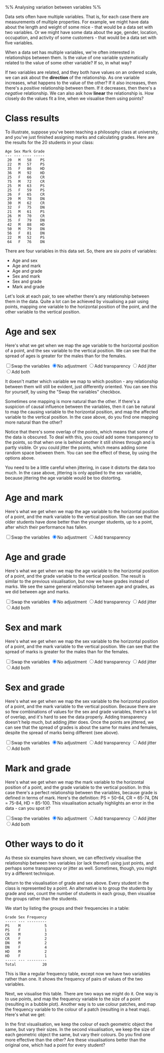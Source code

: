 %% Analysing variation between variables %%

Data sets often have multiple variables. That is, for each case there are measurements of multiple properties. For example, we might have data about the length and weight of some mice - that would be a data set with two variables. Or we might have some data about the age, gender, location, occupation, and activity of some customers - that would be a data set with five variables.

When a data set has multiple variables, we're often interested in relationships between them. Is the value of one variable systematically related to the value of some other variable? If so, in what way?

If two variables are related, and they both have values on an ordered scale, we can ask about the **direction** of the relationship. As one variable increases, what happens to the value of the other? If it also increases, then there's a *positive* relationship between them. If it decreases, then there's a *negative* relationship. We can also ask how **linear** the relationship is. How closely do the values fit a line, when we visualise them using points?

# Class results

To illustrate, suppose you've been teaching a philosophy class at university, and you've just finished assigning marks and calculating grades. Here are the results for the 20 students in your class:

```
Age	Sex	Mark Grade
--- --- ---- -----
 20	  M	  58    PS
 22	  M	  57    PS
 35	  F	  86    HD
 36	  M	  92    HD
 25	  F	  66    CR
 75	  M	  72    CR
 25	  M	  63    PS
 25	  F	  59    PS
 26	  F	  65    CR
 29	  M	  78    DN
 30	  M	  62    CR
 32	  F	  75    DN
 21	  M	  61    PS
 26	  M	  70    CR
 35	  F	  79    DN
 42	  M	  88    HD
 50	  M	  79    DN
 56	  F	  81    DN
 22	  M	  52    PS
 64	  F	  76    DN
```
<script>
let raw = [
  {age: 20, sex: "M", mark: 58, grade: "PS"},
  {age: 22, sex: "M", mark: 57, grade: "PS"},
  {age: 35, sex: "F", mark: 86, grade: "HD"},
  {age: 36, sex: "M", mark: 92, grade: "HD"},
  {age: 25, sex: "F", mark: 66, grade: "CR"},
  {age: 75, sex: "M", mark: 72, grade: "CR"},
  {age: 25, sex: "M", mark: 63, grade: "PS"},
  {age: 25, sex: "F", mark: 59, grade: "PS"},
  {age: 26, sex: "F", mark: 65, grade: "CR"},
  {age: 29, sex: "M", mark: 78, grade: "DN"},
  {age: 30, sex: "M", mark: 62, grade: "CR"},
  {age: 32, sex: "F", mark: 75, grade: "DN"},
  {age: 21, sex: "M", mark: 61, grade: "PS"},
  {age: 26, sex: "M", mark: 70, grade: "CR"},
  {age: 35, sex: "F", mark: 79, grade: "DN"},
  {age: 42, sex: "M", mark: 88, grade: "HD"},
  {age: 50, sex: "M", mark: 79, grade: "DN"},
  {age: 56, sex: "F", mark: 81, grade: "DN"},
  {age: 22, sex: "M", mark: 52, grade: "PS"},
  {age: 64, sex: "F", mark: 76, grade: "DN"},
];
let grades = ["PS", "CR", "DN", "HD"];
let sexes = ["M", "F"];
</script>

There are four variables in this data set. So, there are six *pairs* of variables:

- Age and sex
- Age and mark
- Age and grade
- Sex and mark
- Sex and grade
- Mark and grade

Let's look at each pair, to see whether there's any relationship between them in the data. Quite a lot can be achieved by visualising a pair using points, mapping one variable to the horizontal position of the point, and the other variable to the vertical position.

# Age and sex

Here's what we get when we map the age variable to the horizontal position of a point, and the sex variable to the vertical position. We can see that the spread of ages is greater for the males than for the females.

<div id="ageSex"></div>
<script>
  let ageSex = Highcharts.chart("ageSex", {
    chart: {type: "scatter"},
    title: {text: "Age and Sex"},
    xAxis: {min: 0, max: 100, title: {text: "Age"}, tickInterval: 5, gridLineWidth: 1, reversed: false},
    yAxis: {categories: sexes, title: {enabled: true, text: "Sex"}, gridLineWidth: 1, tickmarkPlacement: "on"},
    series: [{
      data: raw.map(row => ({x: row.age, y: sexes.indexOf(row.sex)})),
      marker: {radius: 5, fillColor: "blue"},
    }],
    legend: {enabled: false},
  });
</script>
<label><input type="checkbox" onclick="ageSex.update({chart: {inverted: !ageSex.inverted}})"/>Swap the variables</label>
<label onclick="ageSex.update({series: {marker: {fillColor: 'blue'}, jitter: undefined}})"><input type="radio" name="ageSex" checked/>No adjustment</label>
<label onclick="ageSex.update({series: {marker: {fillColor: 'rgba(0,0,255,0.5)'}, jitter: undefined}})"><input type="radio" name="ageSex"/>Add transparency</label>
<label onclick="ageSex.update({series: {marker: {fillColor: 'blue'}, jitter: {x: 0, y: 0.1}}})"><input type="radio" name="ageSex"/>Add jitter</label>
<label onclick="ageSex.update({series: {marker: {fillColor: 'rgba(0,0,255,0.5)'}, jitter: {x:  0, y: 0.1}}})"><input type="radio" name="ageSex"/>Add both</label>

It doesn't matter which variable we map to which position - any relationship between them will still be evident, just differently oriented. You can see this for yourself, by using the "Swap the variables" checkbox.

Sometimes one mapping is more natural than the other. If there's a suspicion of causal influence between the variables, then it can be natural to map the causing variable to the horizontal position, and map the affected variable to the vertical position. In the case above, do you find one mapping more natural than the other?

Notice that there's some overlap of the points, which means that some of the data is obscured. To deal with this, you could add some transparency to the points, so that when one is behind another it still shines through and is partly visible. Or you could jitter the points, which means adding some random space between them. You can see the effect of these, by using the options above.

You need to be a little careful when jittering, in case it distorts the data too much. In the case above, jittering is only applied to the sex variable, because jittering the age variable would be too distorting.

# Age and mark

Here's what we get when we map the age variable to the horizontal position of a point, and the mark variable to the vertical position. We can see that the older students have done better than the younger students, up to a point, after which their performance has fallen.

<div id="ageMark"></div>
<script>
  let ageMark = Highcharts.chart("ageMark", {
    chart: {type: "scatter"},
    title: {text: "Age and Mark"},
    xAxis: {min: 0, max: 100, title: {enabled: true, text: "Age"}, tickInterval: 5, gridLineWidth: 1, reversed: false},
    yAxis: {min: 0, max: 100, title: {text: "Mark"}, tickInterval: 5},
    series: [{
      data: raw.map(row => ({x: row.age, y: row.mark})),
      marker: {radius: 5, fillColor: "blue"},
    }],
    legend: {enabled: false},
  });
</script>
<label><input type="checkbox" onclick="ageMark.update({chart: {inverted: !ageMark.inverted}})"/>Swap the variables</label>
<label onclick="ageMark.update({series: {marker: {fillColor: 'blue'}}})"><input type="radio" name="ageMark" checked/>No adjustment</label>
<label onclick="ageMark.update({series: {marker: {fillColor: 'rgba(0,0,255,0.5)'}}})"><input type="radio" name="ageMark"/>Add transparency</label>

# Age and grade

Here's what we get when we map the age variable to the horizontal position of a point, and the grade variable to the vertical position. The result is similar to the previous visualisation, but now we have grades instead of marks. We see the same general relationship between age and grades, as we did between age and marks.

<div id="ageGrade"></div>
<script>
  let ageGrade = Highcharts.chart("ageGrade", {
    chart: {type: "scatter"},
    title: {text: "Age and Grade"},
    xAxis: {min: 0, max: 100, title: {enabled: true, text: "Age"}, tickInterval: 5, gridLineWidth: 1, reversed: false},
    yAxis: {categories: grades, title: {text: "Grade"}, tickmarkPlacement: "on"},
    series: [{
      data: raw.map(row => ({x: row.age, y: grades.indexOf(row.grade)})),
      marker: {radius: 5, fillColor: "blue"},
    }],
    legend: {enabled: false},
  });
</script>
<label><input type="checkbox" onclick="ageGrade.update({chart: {inverted: !ageGrade.inverted}})"/>Swap the variables</label>
<label onclick="ageGrade.update({series: {marker: {fillColor: 'blue'}, jitter: undefined}})"><input type="radio" name="ageGrade" checked/>No adjustment</label>
<label onclick="ageGrade.update({series: {marker: {fillColor: 'rgba(0,0,255,0.5)'}, jitter: undefined}})"><input type="radio" name="ageGrade"/>Add transparency</label>
<label onclick="ageGrade.update({series: {marker: {fillColor: 'blue'}, jitter: {x: 0, y:0.3}}})"><input type="radio" name="ageGrade"/>Add jitter</label>
<label onclick="ageGrade.update({series: {marker: {fillColor: 'rgba(0,0,255,0.5)'}, jitter: {x:  0, y: 0.3}}})"><input type="radio" name="ageGrade"/>Add both</label>

# Sex and mark

Here's what we get when we map the sex variable to the horizontal position of a point, and the mark variable to the vertical position. We can see that the spread of marks is greater for the males than for the females.

<div id="sexMark"></div>
<script>
  let sexMark = Highcharts.chart("sexMark", {
    chart: {type: "scatter"},
    title: {text: "Sex and Mark"},
    xAxis: {categories: sexes, title: {enabled: true, text: "Sex"}, gridLineWidth: 1, tickmarkPlacement: "on", reversed: false},
    yAxis: {min: 0, max: 100, title: {text: "Mark"}, tickInterval: 5},
    series: [{
      data: raw.map(row => ({x: sexes.indexOf(row.sex), y: row.mark})),
      marker: {radius: 5, fillColor: "blue"},
    }],
    legend: {enabled: false},
  });
</script>
<label><input type="checkbox" onclick="sexMark.update({chart: {inverted: !sexMark.inverted}})"/>Swap the variables</label>
<label onclick="sexMark.update({series: {marker: {fillColor: 'blue'}, jitter: undefined}})"><input type="radio" name="sexMark" checked/>No adjustment</label>
<label onclick="sexMark.update({series: {marker: {fillColor: 'rgba(0,0,255,0.5)'}, jitter: undefined}})"><input type="radio" name="sexMark"/>Add transparency</label>
<label onclick="sexMark.update({series: {marker: {fillColor: 'blue'}, jitter: {x: 0.05, y:0}}})"><input type="radio" name="sexMark"/>Add jitter</label>
<label onclick="sexMark.update({series: {marker: {fillColor: 'rgba(0,0,255,0.5)'}, jitter: {x:  0.05, y: 0}}})"><input type="radio" name="sexMark"/>Add both</label>

# Sex and grade

Here's what we get when we map the sex variable to the horizontal position of a point, and the mark variable to the vertical position. Because there are so few combinations of values for the sex and grade variables, there's a lot of overlap, and it's hard to see the data properly. Adding transparency doesn't help much, but adding jitter does. Once the points are jittered, we can see that the spread of grades is about the same for males and females, despite the spread of marks being different (see above).

<div id="sexGrade"></div>
<script>
  let sexGrade = Highcharts.chart("sexGrade", {
    chart: {type: "scatter"},
    title: {text: "Sex and Grade"},
    xAxis: {categories: sexes, title: {enabled: true, text: "Sex"}, gridLineWidth: 1, tickmarkPlacement: "on", reversed: false},
    yAxis: {categories: grades, title: {text: "Grade"}, tickmarkPlacement: "on"},
    series: [{
      data: raw.map(row => ({x: sexes.indexOf(row.sex), y: grades.indexOf(row.grade)})),
      marker: {radius: 5, fillColor: "blue"},
    }],
    legend: {enabled: false},
  });
</script>
<label><input type="checkbox" onclick="sexGrade.update({chart: {inverted: !sexGrade.inverted}})"/>Swap the variables</label>
<label onclick="sexGrade.update({series: {marker: {fillColor: 'blue'}, jitter: undefined}})"><input type="radio" name="sexGrade" checked/>No adjustment</label>
<label onclick="sexGrade.update({series: {marker: {fillColor: 'rgba(0,0,255,0.5)'}, jitter: undefined}})"><input type="radio" name="sexGrade"/>Add transparency</label>
<label onclick="sexGrade.update({series: {marker: {fillColor: 'blue'}, jitter: {x: 0.05, y:0.3}}})"><input type="radio" name="sexGrade"/>Add jitter</label>
<label onclick="sexGrade.update({series: {marker: {fillColor: 'rgba(0,0,255,0.5)'}, jitter: {x:  0.05, y: 0.3}}})"><input type="radio" name="sexGrade"/>Add both</label>

# Mark and grade

Here's what we get when we map the mark variable to the horizontal position of a point, and the grade variable to the vertical position. In this case there's a perfect relationship between the variables, because grade is defined in terms of mark. Here's the definition: PS = 50-64, CR = 65-74, DN = 75-84, HD = 85-100. This visualisation actually highlights an error in the data - can you spot it?

<div id="markGrade"></div>
<script>
  let markGrade = Highcharts.chart("markGrade", {
    chart: {type: "scatter"},
    title: {text: "Mark and Grade"},
    xAxis: {min: 0, max: 100, title: {text: "Mark"}, tickPositions: [0, 50, 65, 75, 85, 100], gridLineWidth: 1, reversed: false},
    yAxis: {categories: grades, title: {enabled: true, text: "Grade"}, gridLineWidth: 1, tickmarkPlacement: "on"},
    series: [{
      data: raw.map(row => ({x: row.mark, y: grades.indexOf(row.grade)})),
      marker: {radius: 5, fillColor: "blue"},
    }],
    legend: {enabled: false},
  });
</script>
<label><input type="checkbox" onclick="markGrade.update({chart: {inverted: !markGrade.inverted}})"/>Swap the variables</label>
<label onclick="markGrade.update({series: {marker: {fillColor: 'blue'}, jitter: undefined}})"><input type="radio" name="markGrade" checked/>No adjustment</label>
<label onclick="markGrade.update({series: {marker: {fillColor: 'rgba(0,0,255,0.5)'}, jitter: undefined}})"><input type="radio" name="markGrade"/>Add transparency</label>
<label onclick="markGrade.update({series: {marker: {fillColor: 'blue'}, jitter: {x: 0, y:0.2}}})"><input type="radio" name="markGrade"/>Add jitter</label>
<label onclick="markGrade.update({series: {marker: {fillColor: 'rgba(0,0,255,0.5)'}, jitter: {x:  0, y: 0.2}}})"><input type="radio" name="markGrade"/>Add both</label>

# Other ways to do it

As these six examples have shown, we can effectively visualise the relationship between two variables (or lack thereof) using just points, and perhaps some transparency or jitter as well. Sometimes, though, you might try a different technique.

Return to the visualisation of grade and sex above. Every student in the class is represented by a point. An alternative is to group the students by grade and sex, count the number of students in each group, then visualise the groups rather than the students.

We start by listing the groups and their frequencies in a table:

```
Grade Sex Frequency
----- --- ---------
PS    M           5
PS    F           1
CR    M           3
CR    F           2
DN    M           2
DN    F           4
HD    M           2
HD    F           1
----- --- ---------
Total            20
```

This is like a regular frequency table, except now we have two variables rather than one. It shows the frequency of pairs of values of the two variables.

Next, we visualise this table. There are two ways we might do it. One way is to use points, and map the frequency variable to the size of a point (resulting in a bubble plot). Another way is to use colour patches, and map the frequency variable to the colour of a patch (resulting in a heat map). Here's what we get:

<div id="bubble"></div>
<script>
  let data = [];
  for (let row of raw) {
    let item = data.find(o => o.x === sexes.indexOf(row.sex) && o.y === grades.indexOf(row.grade));
    if (item) {item.z++, item.value++;}
    else data.push({x: sexes.indexOf(row.sex), y: grades.indexOf(row.grade), z: 1, value: 1});
  }
  let bubble = Highcharts.chart("bubble", {
    chart: {type: "bubble"},
    title: {text: "Sex and Grade"},
    subtitle: {text: "Using a bubble plot"},
    xAxis: {categories: sexes, title: {enabled: true, text: "Sex"}, gridLineWidth: 1, tickmarkPlacement: "on"},
    yAxis: {categories: grades, min: 0, max: grades.length-1, title: {text: "Grade"}, tickmarkPlacement: "on"},
    series: [{
      data: data,
      dataLabels: {enabled: true},
      marker: {radius: 5},
    }],
    legend: {enabled: false},
  });
</script>

<div id="heat"></div>
<script>
  let heat = Highcharts.chart("heat", {
    chart: {type: "heatmap"},
    title: {text: "Sex and Grade"},
    subtitle: {text: "Using a heat map"},
    xAxis: {categories: sexes, title: {enabled: true, text: "Sex"}, gridLineWidth: 1, tickmarkPlacement: "on"},
    yAxis: {categories: grades, min: 0, max: grades.length-1, title: {text: "Grade"}, tickmarkPlacement: "on"},
    colorAxis: {},
    series: [{
      data: data,
      dataLabels: {enabled: true},
    }],
    legend: {enabled: false},
  });
</script>

In the first visualisation, we keep the colour of each geometric object the same, but vary their sizes. In the second visualisation, we keep the size of each geometric object the same, but vary their colours. Do you find one more effective than the other? Are these visualisations better than the original one, which had a point for every student?